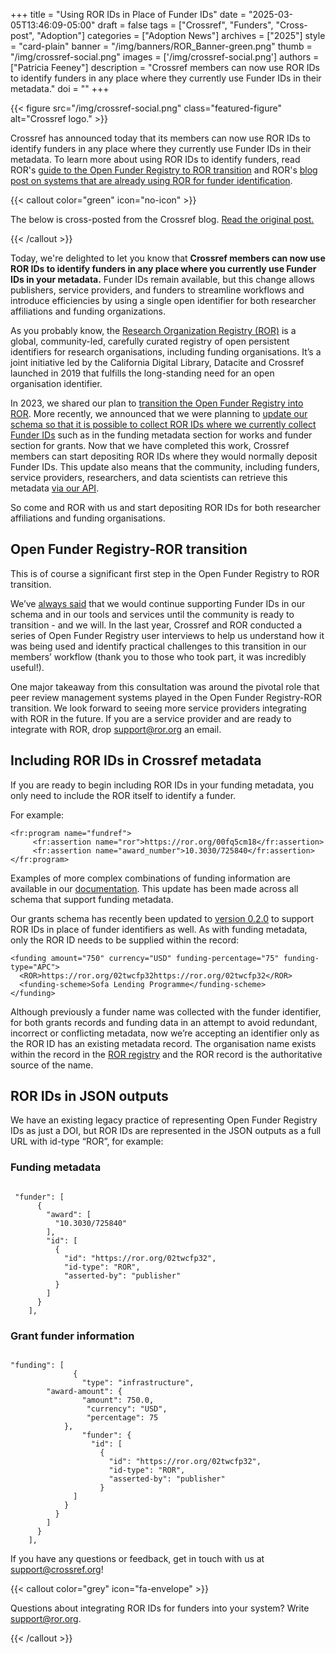 +++ 
title = "Using ROR IDs in Place of Funder IDs" 
date = "2025-03-05T13:46:09-05:00"
draft = false 
tags = ["Crossref", "Funders", "Cross-post", "Adoption"] 
categories = ["Adoption News"] 
archives = ["2025"]
style = "card-plain" 
banner = "/img/banners/ROR_Banner-green.png" 
thumb = "/img/crossref-social.png" 
images = ['/img/crossref-social.png']
authors = ["Patricia Feeney"] 
description = "Crossref members can now use ROR IDs to identify funders in any place where they currently use Funder IDs in their metadata."
doi = ""
+++ 


{{< figure src="/img/crossref-social.png" class="featured-figure" alt="Crossref logo." >}}

Crossref has announced today that its members can now use ROR IDs to identify funders in any place where they currently use Funder IDs in their metadata. To learn more about using ROR IDs to identify funders, read ROR's [guide to the Open Funder Registry to ROR transition](https://ror.readme.io/docs/funder-registry) and ROR's [blog post on systems that are already using ROR for funder identification](/blog/2024-08-06-using-ror-for-funder-identification/).

{{< callout color="green" icon="no-icon" >}} 

The below is cross-posted from the Crossref blog. [Read the original post.](https://www.crossref.org/blog/come-ror-with-us-using-ror-ids-in-place-of-funder-ids/) 

{{< /callout >}}

Today, we're delighted to let you know that **Crossref members can now use ROR IDs to identify funders in any place where you currently use Funder IDs in your metadata.** Funder IDs remain available, but this change allows publishers, service providers, and funders to streamline workflows and introduce efficiencies by using a single open identifier for both researcher affiliations and funding organizations. 

As you probably know, the [Research Organization Registry (ROR)](https://ror.org) is a global, community-led, carefully curated registry of open persistent identifiers for research organisations, including funding organisations. It’s a joint initiative led by the California Digital Library, Datacite and Crossref launched in 2019 that fulfills the long-standing need for an open organisation identifier. 

In 2023, we shared our plan to [transition the Open Funder Registry into ROR](https://www.crossref.org/blog/open-funder-registry-to-transition-into-research-organization-registry-ror). More recently, we announced that we were planning to [update our schema so that it is possible to collect ROR IDs where we currently collect Funder IDs](https://www.crossref.org/blog/roring-ahead-using-ror-in-place-of-the-open-funder-registry) such as in the funding metadata section for works and funder section for grants. Now that we have completed this work, Crossref members can start depositing ROR IDs where they would normally deposit Funder IDs. This update also means that the community, including funders, service providers, researchers, and data scientists can retrieve this metadata [via our API](https://api.crossref.org/works?filter=has-ror-id:true). 

So come and ROR with us and start depositing ROR IDs for both researcher affiliations and funding organisations.

## Open Funder Registry-ROR transition 

This is of course a significant first step in the Open Funder Registry to ROR transition.

We’ve [always said](https://ror.readme.io/docs/funder-registry) that we would continue supporting Funder IDs in our schema and in our tools and services until the community is ready to transition - and we will. In the last year, Crossref and ROR conducted a series of Open Funder Registry user interviews to help us understand how it was being used and identify practical challenges to this transition in our members’ workflow (thank you to those who took part, it was incredibly useful!).

One major takeaway from this consultation was around the pivotal role that peer review management systems played in the Open Funder Registry-ROR transition. We look forward to seeing more service providers integrating with ROR in the future. If you are a service provider and are ready to integrate with ROR, drop [support@ror.org](mailto:support@ror.org) an email.

## Including ROR IDs in Crossref metadata

If you are ready to begin including ROR IDs in your funding metadata, you only need to include the ROR itself to identify a funder. 

For example:

```
<fr:program name="fundref">
     <fr:assertion name="ror">https://ror.org/00fq5cm18</fr:assertion>
     <fr:assertion name="award_number">10.3030/725840</fr:assertion>
</fr:program>
```

Examples of more complex combinations of funding information are available in our [documentation](https://www.crossref.org/documentation/funder-registry/funding-data-overview/). This update has been made across all schema that support funding metadata.

Our grants schema has recently been updated to [version 0.2.0](https://www.crossref.org/documentation/schema-library/grants-schema/) to support ROR IDs in place of funder identifiers as well. As with funding metadata, only the ROR ID needs to be supplied within the record:

```
<funding amount="750" currency="USD" funding-percentage="75" funding-type="APC">
  <ROR>https://ror.org/02twcfp32https://ror.org/02twcfp32</ROR>
  <funding-scheme>Sofa Lending Programme</funding-scheme>
</funding>
```

Although previously a funder name was collected with the funder identifier, for both grants records and funding data in an attempt to avoid redundant, incorrect or conflicting metadata, now we’re accepting an identifier only as the ROR ID has an existing metadata record. The organisation name exists within the record in the [ROR registry](https://ror.org/search) and the ROR record is the authoritative source of the name.


## ROR IDs in JSON outputs

We have an existing legacy practice of representing Open Funder Registry IDs as just a DOI, but ROR IDs are represented in the JSON outputs as a full URL with id-type “ROR”, for example:

### Funding metadata

```

 "funder": [
      {
        "award": [
          "10.3030/725840"
        ],
        "id": [
          {
            "id": "https://ror.org/02twcfp32",
            "id-type": "ROR",
            "asserted-by": "publisher"
          }
        ]
      }
    ],
```

### Grant funder information

```

"funding": [
              {
                "type": "infrastructure",
        "award-amount": {
                "amount": 750.0,
                 "currency": "USD",
                 "percentage": 75
            },
                "funder": {
                  "id": [
                    {
                      "id": "https://ror.org/02twcfp32",
                      "id-type": "ROR",
                      "asserted-by": "publisher"
                    }
              ]
            }
          }
        ]
      }
    ],

```

If you have any questions or feedback, get in touch with us at [support@crossref.org](mailto:support@crossref.org)!

{{< callout color="grey" icon="fa-envelope" >}} 

Questions about integrating ROR IDs for funders into your system? Write support@ror.org. 

{{< /callout >}}
